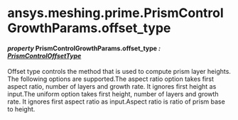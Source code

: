 # ansys.meshing.prime.PrismControlGrowthParams.offset_type

#### *property* PrismControlGrowthParams.offset_type *: [PrismControlOffsetType](ansys.meshing.prime.PrismControlOffsetType.md#ansys.meshing.prime.PrismControlOffsetType)*

Offset type controls the method that is used to compute prism layer heights. The following options are supported.The aspect ratio option takes first aspect ratio, number of layers and growth rate. It ignores first height as input.The uniform option takes first height, number of layers and growth rate. It ignores first aspect ratio as input.Aspect ratio is ratio of prism base to height.

<!-- !! processed by numpydoc !! -->
